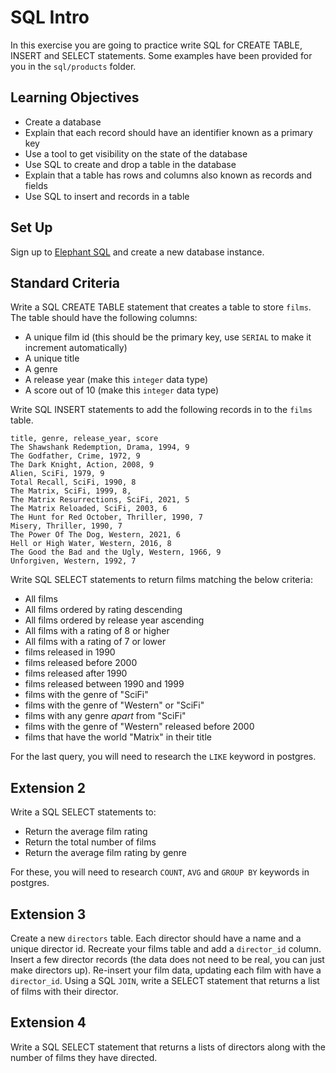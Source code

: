 # SQL Intro
In this exercise you are going to practice write SQL for CREATE TABLE, INSERT and SELECT statements. Some examples have been provided for you in the `sql/products` folder.

## Learning Objectives
- Create a database
- Explain that each record should have an identifier known as a primary key
- Use a tool to get visibility on the state of the database
- Use SQL to create and drop a table in the database
- Explain that a table has rows and columns also known as records and fields
- Use SQL to insert and records in a table

## Set Up
Sign up to [Elephant SQL](https://www.elephantsql.com/) and create a new database instance. 

## Standard Criteria
Write a SQL CREATE TABLE statement that creates a table to store `films`. The table should have the following columns:
* A unique film id (this should be the primary key, use `SERIAL` to make it increment automatically)
* A unique title
* A genre
* A release year (make this `integer` data type)
* A score out of 10 (make this `integer` data type)

Write SQL INSERT statements to add the following records in to the `films` table.

```
title, genre, release_year, score
The Shawshank Redemption, Drama, 1994, 9
The Godfather, Crime, 1972, 9
The Dark Knight, Action, 2008, 9
Alien, SciFi, 1979, 9
Total Recall, SciFi, 1990, 8
The Matrix, SciFi, 1999, 8,
The Matrix Resurrections, SciFi, 2021, 5
The Matrix Reloaded, SciFi, 2003, 6
The Hunt for Red October, Thriller, 1990, 7
Misery, Thriller, 1990, 7
The Power Of The Dog, Western, 2021, 6
Hell or High Water, Western, 2016, 8
The Good the Bad and the Ugly, Western, 1966, 9
Unforgiven, Western, 1992, 7
```

Write SQL SELECT statements to return films matching the below criteria:
* All films
* All films ordered by rating descending
* All films ordered by release year ascending
* All films with a rating of 8 or higher
* All films with a rating of 7 or lower
* films released in 1990
* films released before 2000
* films released after 1990
* films released between 1990 and 1999
* films with the genre of "SciFi"
* films with the genre of "Western" or "SciFi"
* films with any genre *apart* from "SciFi"
* films with the genre of "Western" released before 2000
* films that have the world "Matrix" in their title

For the last query, you will need to research the `LIKE` keyword in postgres.

## Extension 2
Write a SQL SELECT statements to:
* Return the average film rating
* Return the total number of films
* Return the average film rating by genre

For these, you will need to research `COUNT`, `AVG` and `GROUP BY` keywords in postgres.

## Extension 3
Create a new `directors` table. Each director should have a name and a unique director id. Recreate your films table and add a `director_id` column. Insert a few director records (the data does not need to be real, you can just make directors up). Re-insert your film data, updating each film with have a `director_id`. Using a SQL `JOIN`, write a SELECT statement that returns a list of films with their director.

## Extension 4
Write a SQL SELECT statement that returns a lists of directors along with the number of films they have directed.